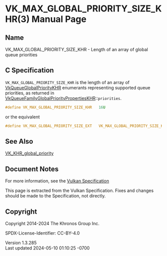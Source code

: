 # VK_MAX_GLOBAL_PRIORITY_SIZE_KHR(3) Manual Page

## Name

VK_MAX_GLOBAL_PRIORITY_SIZE_KHR - Length of an array of global queue
priorities



## <a href="#_c_specification" class="anchor"></a>C Specification

`VK_MAX_GLOBAL_PRIORITY_SIZE_KHR` is the length of an array of
[VkQueueGlobalPriorityKHR](https://registry.khronos.org/vulkan/specs/1.3-extensions/man/html/VkQueueGlobalPriorityKHR.html) enumerants
representing supported queue priorities, as returned in
[VkQueueFamilyGlobalPriorityPropertiesKHR](https://registry.khronos.org/vulkan/specs/1.3-extensions/man/html/VkQueueFamilyGlobalPriorityPropertiesKHR.html)::`priorities`.

``` c
#define VK_MAX_GLOBAL_PRIORITY_SIZE_KHR   16U
```

or the equivalent

``` c
#define VK_MAX_GLOBAL_PRIORITY_SIZE_EXT   VK_MAX_GLOBAL_PRIORITY_SIZE_KHR
```

## <a href="#_see_also" class="anchor"></a>See Also

[VK_KHR_global_priority](https://registry.khronos.org/vulkan/specs/1.3-extensions/man/html/VK_KHR_global_priority.html)

## <a href="#_document_notes" class="anchor"></a>Document Notes

For more information, see the <a
href="https://registry.khronos.org/vulkan/specs/1.3-extensions/html/vkspec.html#VK_MAX_GLOBAL_PRIORITY_SIZE_KHR"
target="_blank" rel="noopener">Vulkan Specification</a>

This page is extracted from the Vulkan Specification. Fixes and changes
should be made to the Specification, not directly.

## <a href="#_copyright" class="anchor"></a>Copyright

Copyright 2014-2024 The Khronos Group Inc.

SPDX-License-Identifier: CC-BY-4.0

Version 1.3.285  
Last updated 2024-05-10 01:10:25 -0700
